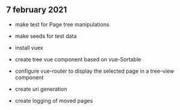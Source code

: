 

## 7 february 2021 
- make test for Page tree manipulations
- make seeds for test data
- install vuex
- create tree vue component based on vue-Sortable
- configure vue-router to display the selected page in a tree-view component

- create uri generation
- create logging of moved pages
